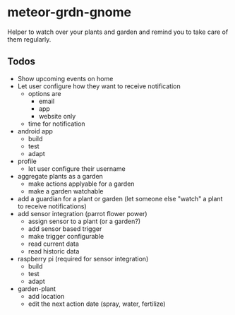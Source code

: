 # meteor-grdn-gnome
Helper to watch over your plants and garden and remind you to take care of them regularly.

## Todos
* Show upcoming events on home
* Let user configure how they want to receive notification
  * options are 
    * email
    * app
    * website only
  * time for notification
* android app
  * build
  * test
  * adapt
* profile
  * let user configure their username
* aggregate plants as a garden
  * make actions applyable for a garden
  * make a garden watchable
* add a guardian for a plant or garden (let someone else "watch" a plant to receive notifications)
* add sensor integration (parrot flower power)
  * assign sensor to a plant (or a garden?)
  * add sensor based trigger
  * make trigger configurable
  * read current data
  * read historic data
* raspberry pi (required for sensor integration)
  * build
  * test
  * adapt
* garden-plant
  * add location
  * edit the next action date (spray, water, fertilize)
